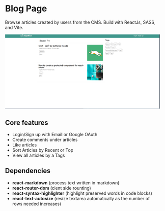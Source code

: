 # Blog Page 

Browse articles created by users from the CMS.
Build with ReactJs, SASS, and Vite.

![home_preview](./public/home_preview.png)

## Core features
- Login/Sign up with Email or Google OAuth
- Create comments under articles
- Like articles
- Sort Articles by Recent or Top
- View all articles by a Tags

## Dependencies
- **react-markdown** (process text written in markdown)
- **react-router-dom** (cient side rounting)
- **react-syntax-highlighter** (highlight preserved words in code blocks)
- **react-text-autosize** (resize textarea automatically as the number of rows needed increases)
